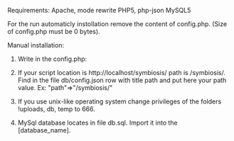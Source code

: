 Requirements:
Apache, mode rewrite
PHP5, php-json
MySQL5

For the run automaticly instollation remove the content of config.php. (Size of config.php must be 0 bytes).

Manual installation:

1. Write in the config.php:
  <?
  $host='localhost';
  $user='[mysql_username]';
  $pass='[mysql_password]';
  $database='[database_name]';
  ?>

2. If your script location is http://localhost/symbiosis/ path is /symbiosis/.
Find in the file db/config.json row with title path and put here your path value.
Ex:
"path"=>"/symbiosis/"

3. If you use unix-like operating system change privileges of the folders !uploads, db, temp to 666.

4. MySql database locates in file db.sql. Import it into the [database_name].
